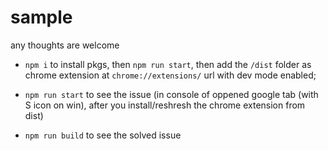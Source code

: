 # sample

any thoughts are welcome

<!--  -->

-   `npm i` to install pkgs, then `npm run start`, then add the `/dist` folder as chrome extension at `chrome://extensions/` url with dev mode enabled;

-   `npm run start` to see the issue (in console of oppened google tab (with S icon on win), after you install/reshresh the chrome extension from dist)

-   `npm run build` to see the solved issue
